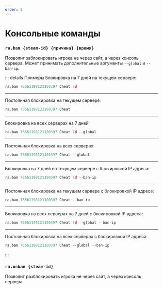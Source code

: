 ```yaml
---
order: 5
---
```


# Консольные команды

### `ra.ban {steam-id} {причина} {время}`
Позволит заблокировать игрока не через сайт, а через консоль сервера. Может принимать дополнительные аргументы `--global` и `--ban-ip`.

::: details Примеры
Блокировка на 7 дней на текущем сервере:
``` c
ra.ban 76561198121100397 Cheat 7d
```
---
Постоянная блокировка на текущем сервере:
``` c
ra.ban 76561198121100397 Cheat
```
---
Блокировка на всех серверах на 7 дней:
``` c
ra.ban 76561198121100397 Cheat 7d --global
```
---
Постоянная блокировка на всех серверах:
``` c
ra.ban 76561198121100397 Cheat --global
```
---
Блокировка на 7 дней на текущем сервере с блокировкой IP адреса:
``` c
ra.ban 76561198121100397 Cheat 7d --ban-ip
```
---
Постоянная блокировка на текущем сервере с блокировкой IP адреса:
``` c
ra.ban 76561198121100397 Cheat --ban-ip
```
---
Блокировка на всех серверах на 7 дней с блокировкой IP адреса:
``` c
ra.ban 76561198121100397 Cheat 7d --global --ban-ip
```
---
Постоянная блокировка на всех серверах с блокировкой IP адреса:
``` c
ra.ban 76561198121100397 Cheat --global --ban-ip
```
:::

### `ra.unban {steam-id}`
Позволит разблокировать игрока не через сайт, а через консоль сервера.